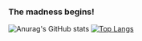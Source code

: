### The madness begins!

<!--
**Zzaaf/zzaaf** is a ✨ _special_ ✨ repository because its `README.md` (this file) appears on your GitHub profile.

Here are some ideas to get you started:

- 🔭 I’m currently working on ...
- 🌱 I’m currently learning ...
- 👯 I’m looking to collaborate on ...
- 🤔 I’m looking for help with ...
- 💬 Ask me about ...
- 📫 How to reach me: ...
- 😄 Pronouns: ...
- ⚡ Fun fact: ...
-->

![Anurag's GitHub stats](https://github-readme-stats.vercel.app/api?username=Zzaaf&count_private=true&show_icons=true&theme=calm)
[![Top Langs](https://github-readme-stats.vercel.app/api/top-langs/?username=Zzaaf&layout=compact&theme=calm&langs_count=18)](https://github.com/anuraghazra/github-readme-stats)
